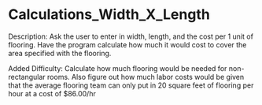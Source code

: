 # Calculations_Width_X_Length
Description: Ask the user to enter in width, length, and the cost per 1 unit of flooring. Have the program calculate how much it would cost to cover the area specified with the flooring.

Added Difficulty: Calculate how much flooring would be needed for non-rectangular rooms. Also figure out how much labor costs would be given that the average flooring team can only put in 20 square feet of flooring per hour at a cost of $86.00/hr
